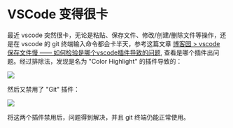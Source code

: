 # VSCode 变得很卡

最近 vscode 突然很卡，无论是粘贴、保存文件、修改/创建/删除文件等操作，还是在 vscode 的 git 终端输入命令都会卡半天，参考这篇文章 [博客园 > vscode 保存文件慢 —— 如何检验是哪个vscode插件导致的问题](https://www.cnblogs.com/duanlvxin/p/17253626.html), 查看是哪个插件出问题。经过排除法，发现是名为 "Color Highlight" 的插件导致的：

<div class="center"><img src="https://imagebank-0.oss-cn-beijing.aliyuncs.com/VS-PicGo/2025-08-07-22-43-29_VSCode 变得很卡.png"/></div>

然后又禁用了 "Git" 插件：
<div class="center"><img src="https://imagebank-0.oss-cn-beijing.aliyuncs.com/VS-PicGo/2025-08-07-22-44-50_VSCode 变得很卡.png"/></div>

将这两个插件禁用后，问题得到解决，并且 git 终端仍能正常使用。




